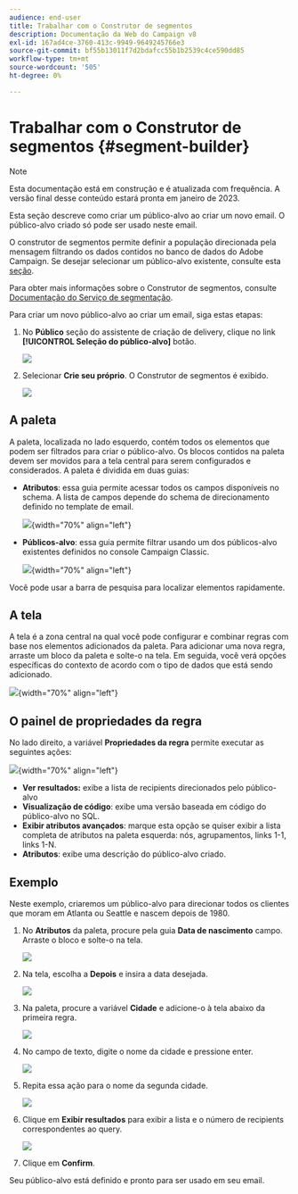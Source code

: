 ```yaml
---
audience: end-user
title: Trabalhar com o Construtor de segmentos
description: Documentação da Web do Campaign v8
exl-id: 167ad4ce-3760-413c-9949-9649245766e3
source-git-commit: bf55b13011f7d2bdafcc55b1b2539c4ce590dd85
workflow-type: tm+mt
source-wordcount: '505'
ht-degree: 0%

---
```


# Trabalhar com o Construtor de segmentos {#segment-builder}

>[!NOTE]
>
>Esta documentação está em construção e é atualizada com frequência. A versão final desse conteúdo estará pronta em janeiro de 2023.

Esta seção descreve como criar um público-alvo ao criar um novo email. O público-alvo criado só pode ser usado neste email.

O construtor de segmentos permite definir a população direcionada pela mensagem filtrando os dados contidos no banco de dados do Adobe Campaign. Se desejar selecionar um público-alvo existente, consulte esta [seção](add-audience.md).

Para obter mais informações sobre o Construtor de segmentos, consulte [Documentação do Serviço de segmentação](https://experienceleague.adobe.com/docs/experience-platform/segmentation/ui/segment-builder.html).

Para criar um novo público-alvo ao criar um email, siga estas etapas:

1. No **Público** seção do assistente de criação de delivery, clique no link **[!UICONTROL Seleção do público-alvo]** botão.

   ![](assets/segment-builder0.png)

1. Selecionar **Crie seu próprio**. O Construtor de segmentos é exibido.

   ![](assets/segment-builder.png)

## A paleta

A paleta, localizada no lado esquerdo, contém todos os elementos que podem ser filtrados para criar o público-alvo. Os blocos contidos na paleta devem ser movidos para a tela central para serem configurados e considerados. A paleta é dividida em duas guias:

* **Atributos**: essa guia permite acessar todos os campos disponíveis no schema. A lista de campos depende do schema de direcionamento definido no template de email.

   ![](assets/segment-builder2.png){width="70%" align="left"}

* **Públicos-alvo**: essa guia permite filtrar usando um dos públicos-alvo existentes definidos no console Campaign Classic.

   ![](assets/segment-builder3.png){width="70%" align="left"}

Você pode usar a barra de pesquisa para localizar elementos rapidamente.

## A tela

A tela é a zona central na qual você pode configurar e combinar regras com base nos elementos adicionados da paleta. Para adicionar uma nova regra, arraste um bloco da paleta e solte-o na tela. Em seguida, você verá opções específicas do contexto de acordo com o tipo de dados que está sendo adicionado.

![](assets/segment-builder4.png){width="70%" align="left"}

## O painel de propriedades da regra

No lado direito, a variável **Propriedades da regra** permite executar as seguintes ações:

![](assets/segment-builder5.png){width="70%" align="left"}

* **Ver resultados:** exibe a lista de recipients direcionados pelo público-alvo
* **Visualização de código**: exibe uma versão baseada em código do público-alvo no SQL.
* **Exibir atributos avançados**: marque esta opção se quiser exibir a lista completa de atributos na paleta esquerda: nós, agrupamentos, links 1-1, links 1-N.
* **Atributos**: exibe uma descrição do público-alvo criado.

## Exemplo

Neste exemplo, criaremos um público-alvo para direcionar todos os clientes que moram em Atlanta ou Seattle e nascem depois de 1980.

1. No **Atributos** da paleta, procure pela guia **Data de nascimento** campo. Arraste o bloco e solte-o na tela.

   ![](assets/segment-builder6.png)

1. Na tela, escolha a **Depois** e insira a data desejada.

   ![](assets/segment-builder7.png)

1. Na paleta, procure a variável **Cidade** e adicione-o à tela abaixo da primeira regra.

   ![](assets/segment-builder8.png)

1. No campo de texto, digite o nome da cidade e pressione enter.

   ![](assets/segment-builder9.png)

1. Repita essa ação para o nome da segunda cidade.

   ![](assets/segment-builder10.png)

1. Clique em **Exibir resultados** para exibir a lista e o número de recipients correspondentes ao query.

   ![](assets/segment-builder11.png)

1. Clique em **Confirm**.

Seu público-alvo está definido e pronto para ser usado em seu email.